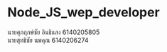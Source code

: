 # Node_JS_wep_developer<br>
นายศุภฤกษ์ชัย  อินธิแสง 6140205805<br>
นายสุทธิชัย นพคุณ 6140206274<br>

